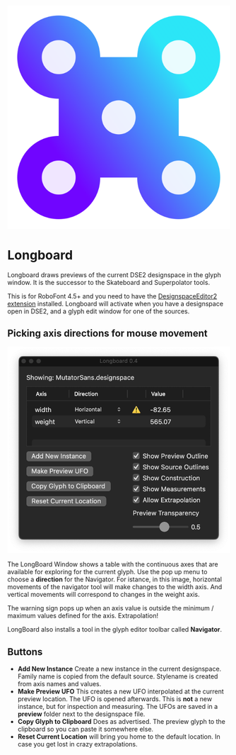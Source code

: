 ![The LongBoard Icon](longboardMechanicIcon.png)

# Longboard

Longboard draws previews of the current DSE2 designspace in the glyph window.
It is the successor to the Skateboard and Superpolator tools.

This is for RoboFont 4.5+ and you need to have the [DesignspaceEditor2 extension](https://github.com/LettError/designSpaceRoboFontExtension) installed. Longboard will activate when you have a designspace open in DSE2, and a glyph edit window for one of the sources.

## Picking axis directions for mouse movement

![LongBoard UI](/source/html/screen_20240510.png)

The LongBoard Window shows a table with the continuous axes that are available for exploring for the current glyph. Use the pop up menu to choose a **direction** for the Navigator. For istance, in this image, horizontal movements of the navigator tool will make changes to the width axis. And vertical movements will correspond to changes in the weight axis.

The warning sign pops up when an axis value is outside the minimum / maximum values defined for the axis. Extrapolation!

LongBoard also installs a tool in the glyph editor toolbar called **Navigator**.

## Buttons

* **Add New Instance** Create a new instance in the current designspace. Family name is copied from the default source. Stylename is created from axis names and values. 
* **Make Preview UFO** This creates a new UFO interpolated at the current preview location. The UFO is opened afterwards. This is **not** a new instance, but for inspection and measuring. The UFOs are saved in a **preview** folder next to the designspace file. 
* **Copy Glyph to Clipboard** Does as advertised. The preview glyph to the clipboard so you can paste it somewhere else.
* **Reset Current Location** will bring you home to the default location. In case you get lost in crazy extrapolations. 

